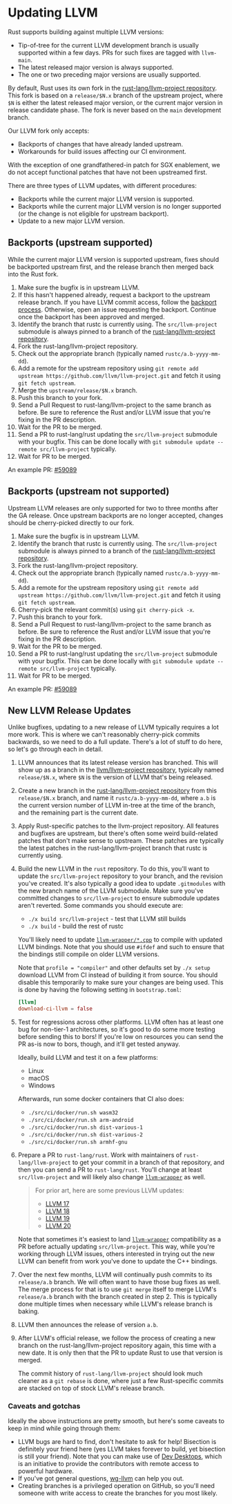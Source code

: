 # Updating LLVM

<!-- date-check: Aug 2024 -->
Rust supports building against multiple LLVM versions:

* Tip-of-tree for the current LLVM development branch is usually supported
  within a few days. PRs for such fixes are tagged with `llvm-main`.
* The latest released major version is always supported.
* The one or two preceding major versions are usually supported.

By default, Rust uses its own fork in the [rust-lang/llvm-project repository].
This fork is based on a `release/$N.x` branch of the upstream project, where
`$N` is either the latest released major version, or the current major version
in release candidate phase. The fork is never based on the `main` development
branch.

Our LLVM fork only accepts:

* Backports of changes that have already landed upstream.
* Workarounds for build issues affecting our CI environment.

With the exception of one grandfathered-in patch for SGX enablement, we do not
accept functional patches that have not been upstreamed first.

There are three types of LLVM updates, with different procedures:

* Backports while the current major LLVM version is supported.
* Backports while the current major LLVM version is no longer supported (or
  the change is not eligible for upstream backport).
* Update to a new major LLVM version.

## Backports (upstream supported)

While the current major LLVM version is supported upstream, fixes should be
backported upstream first, and the release branch then merged back into the
Rust fork.

1. Make sure the bugfix is in upstream LLVM.
2. If this hasn't happened already, request a backport to the upstream release
   branch. If you have LLVM commit access, follow the [backport process].
   Otherwise, open an issue requesting the backport. Continue once the
   backport has been approved and merged.
3. Identify the branch that rustc is currently using. The `src/llvm-project`
   submodule is always pinned to a branch of the
   [rust-lang/llvm-project repository].
4. Fork the rust-lang/llvm-project repository.
5. Check out the appropriate branch (typically named `rustc/a.b-yyyy-mm-dd`).
6. Add a remote for the upstream repository using
   `git remote add upstream https://github.com/llvm/llvm-project.git` and
   fetch it using `git fetch upstream`.
7. Merge the `upstream/release/$N.x` branch.
8. Push this branch to your fork.
9. Send a Pull Request to rust-lang/llvm-project to the same branch as before.
   Be sure to reference the Rust and/or LLVM issue that you're fixing in the PR
   description.
10. Wait for the PR to be merged.
11. Send a PR to rust-lang/rust updating the `src/llvm-project` submodule with
    your bugfix. This can be done locally with `git submodule update --remote
    src/llvm-project` typically.
12. Wait for PR to be merged.

An example PR:
[#59089](https://github.com/rust-lang/rust/pull/59089)

## Backports (upstream not supported)

Upstream LLVM releases are only supported for two to three months after the
GA release. Once upstream backports are no longer accepted, changes should be
cherry-picked directly to our fork.

1. Make sure the bugfix is in upstream LLVM.
2. Identify the branch that rustc is currently using. The `src/llvm-project`
   submodule is always pinned to a branch of the
   [rust-lang/llvm-project repository].
3. Fork the rust-lang/llvm-project repository.
4. Check out the appropriate branch (typically named `rustc/a.b-yyyy-mm-dd`).
5. Add a remote for the upstream repository using
   `git remote add upstream https://github.com/llvm/llvm-project.git` and
   fetch it using `git fetch upstream`.
6. Cherry-pick the relevant commit(s) using `git cherry-pick -x`.
7. Push this branch to your fork.
8. Send a Pull Request to rust-lang/llvm-project to the same branch as before.
   Be sure to reference the Rust and/or LLVM issue that you're fixing in the PR
   description.
9. Wait for the PR to be merged.
10. Send a PR to rust-lang/rust updating the `src/llvm-project` submodule with
    your bugfix. This can be done locally with `git submodule update --remote
    src/llvm-project` typically.
11. Wait for PR to be merged.

An example PR:
[#59089](https://github.com/rust-lang/rust/pull/59089)

## New LLVM Release Updates

<!-- date-check: Jul 2023 -->

Unlike bugfixes,
updating to a new release of LLVM typically requires a lot more work.
This is where we can't reasonably cherry-pick commits backwards,
so we need to do a full update.
There's a lot of stuff to do here,
so let's go through each in detail.

1. LLVM announces that its latest release version has branched.
   This will show up as a branch in the [llvm/llvm-project repository],
   typically named `release/$N.x`,
   where `$N` is the version of LLVM that's being released.

1. Create a new branch in the [rust-lang/llvm-project repository]
   from this `release/$N.x` branch,
   and name it `rustc/a.b-yyyy-mm-dd`,
   where `a.b` is the current version number of LLVM in-tree
   at the time of the branch,
   and the remaining part is the current date.

1. Apply Rust-specific patches to the llvm-project repository.
   All features and bugfixes are upstream,
   but there's often some weird build-related patches
   that don't make sense to upstream.
   These patches are typically the latest patches in the
   rust-lang/llvm-project branch that rustc is currently using.

1. Build the new LLVM in the `rust` repository.
   To do this,
   you'll want to update the `src/llvm-project` repository to your branch,
   and the revision you've created.
   It's also typically a good idea to update `.gitmodules` with the new
   branch name of the LLVM submodule.
   Make sure you've committed changes to
   `src/llvm-project` to ensure submodule updates aren't reverted.
   Some commands you should execute are:

   * `./x build src/llvm-project` - test that LLVM still builds
   * `./x build` - build the rest of rustc

   You'll likely need to update [`llvm-wrapper/*.cpp`][`llvm-wrapper`]
   to compile with updated LLVM bindings.
   Note that you should use `#ifdef` and such to ensure
   that the bindings still compile on older LLVM versions.

   Note that `profile = "compiler"` and other defaults set by `./x setup`
   download LLVM from CI instead of building it from source.
   You should disable this temporarily to make sure your changes are being used.
   This is done by having the following setting in `bootstrap.toml`:

   ```toml
   [llvm]
   download-ci-llvm = false
   ```

1. Test for regressions across other platforms. LLVM often has at least one bug
   for non-tier-1 architectures, so it's good to do some more testing before
   sending this to bors! If you're low on resources you can send the PR as-is
   now to bors, though, and it'll get tested anyway.

   Ideally, build LLVM and test it on a few platforms:

   * Linux
   * macOS
   * Windows

   Afterwards, run some docker containers that CI also does:

   * `./src/ci/docker/run.sh wasm32`
   * `./src/ci/docker/run.sh arm-android`
   * `./src/ci/docker/run.sh dist-various-1`
   * `./src/ci/docker/run.sh dist-various-2`
   * `./src/ci/docker/run.sh armhf-gnu`

1. Prepare a PR to `rust-lang/rust`. Work with maintainers of
   `rust-lang/llvm-project` to get your commit in a branch of that repository,
   and then you can send a PR to `rust-lang/rust`. You'll change at least
   `src/llvm-project` and will likely also change [`llvm-wrapper`] as well.

   <!-- date-check: mar 2025 -->
   > For prior art, here are some previous LLVM updates:
   > - [LLVM 17](https://github.com/rust-lang/rust/pull/115959)
   > - [LLVM 18](https://github.com/rust-lang/rust/pull/120055)
   > - [LLVM 19](https://github.com/rust-lang/rust/pull/127513)
   > - [LLVM 20](https://github.com/rust-lang/rust/pull/135763)

   Note that sometimes it's easiest to land [`llvm-wrapper`] compatibility as a PR
   before actually updating `src/llvm-project`.
   This way,
   while you're working through LLVM issues,
   others interested in trying out the new LLVM can benefit from work you've done
   to update the C++ bindings.

1. Over the next few months,
   LLVM will continually push commits to its `release/a.b` branch.
   We will often want to have those bug fixes as well.
   The merge process for that is to use `git merge` itself to merge LLVM's
   `release/a.b` branch with the branch created in step 2.
   This is typically
   done multiple times when necessary while LLVM's release branch is baking.

1. LLVM then announces the release of version `a.b`.

1. After LLVM's official release,
   we follow the process of creating a new branch on the
   rust-lang/llvm-project repository again,
   this time with a new date.
   It is only then that the PR to update Rust to use that version is merged.

   The commit history of `rust-lang/llvm-project`
   should look much cleaner as a `git rebase` is done,
   where just a few Rust-specific commits are stacked on top of stock LLVM's release branch.

### Caveats and gotchas

Ideally the above instructions are pretty smooth, but here's some caveats to
keep in mind while going through them:

* LLVM bugs are hard to find, don't hesitate to ask for help!
  Bisection is definitely your friend here
  (yes LLVM takes forever to build, yet bisection is still your friend).
  Note that you can make use of [Dev Desktops],
  which is an initiative to provide the contributors with remote access to powerful hardware.
* If you've got general questions, [wg-llvm] can help you out.
* Creating branches is a privileged operation on GitHub, so you'll need someone
  with write access to create the branches for you most likely.


[rust-lang/llvm-project repository]: https://github.com/rust-lang/llvm-project
[llvm/llvm-project repository]: https://github.com/llvm/llvm-project
[`llvm-wrapper`]: https://github.com/rust-lang/rust/tree/master/compiler/rustc_llvm/llvm-wrapper
[wg-llvm]: https://rust-lang.zulipchat.com/#narrow/stream/187780-t-compiler.2Fwg-llvm
[Dev Desktops]: https://forge.rust-lang.org/infra/docs/dev-desktop.html
[backport process]: https://llvm.org/docs/GitHub.html#backporting-fixes-to-the-release-branches
